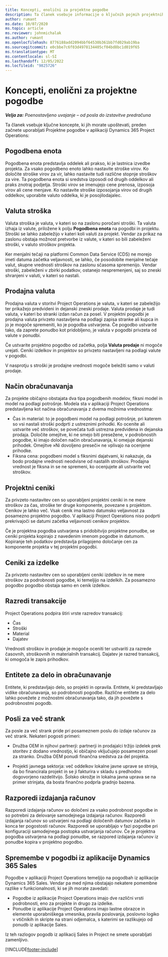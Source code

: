 ```yaml
---
title: Koncepti, enolični za projektne pogodbe
description: Ta članek vsebuje informacije o ključnih pojmih projektnih pogodb.
author: rumant
ms.date: 10/07/2020
ms.topic: article
ms.reviewer: johnmichalak
ms.author: rumant
ms.openlocfilehash: 8776188add2094bbf64530b361bb7fd029ab19ba
ms.sourcegitcommit: e0cbbe7c6f03d4978134405cf04bd8bc1d019f65
ms.translationtype: MT
ms.contentlocale: sl-SI
ms.lasthandoff: 12/05/2022
ms.locfileid: "9825726"
---
```

# <a name="concepts-unique-to-project-contracts"></a>Koncepti, enolični za projektne pogodbe

_**Velja za:** Poenostavljeno uvajanje – od posla do izstavitve predračuna_



Ta članek vsebuje ključne koncepte, ki jih morate upoštevati, preden začnete uporabljati Projektne pogodbe v aplikaciji Dynamics 365 Project Operations:

## <a name="contracting-unit"></a>Pogodbena enota

Pogodbena enota predstavlja oddelek ali prakso, ki je lastnica izvedbe projekta. Za vsako pogodbeno enoto lahko nastavite stroške virov. Ko določite stroške virov za vir, lahko nastavite tudi različne stopnje stroškov za vire. Ta pogodbena enota si sredstva izposodi od drugih oddelkov ali praks znotraj podjetja. Stroški virov se imenujejo cene prenosa, izposoja virov ali cene menjave. Ko nastavite stroške izposojanja virov od drugih oddelkov, uporabite valuto oddelka, ki je posojilodajalec.

## <a name="cost-currency"></a>Valuta stroška

Valuta stroška je valuta, v kateri so na zaslonu poročani stroški. Ta valuta izhaja iz valute, priložene k polju **Pogodbena enota** na pogodbi in projektu. Stroški se lahko zabeležijo v kateri koli valuti za projekt. Vendar za prikaz na zaslonu obstaja možnost pretvorbe iz valute, v kateri so bili zabeleženi stroški, v valuto stroškov projekta.

Ker menjalni tečaji na platformi Common Data Service (CDS) ne morejo imeti datuma začetka veljavnosti, se lahko, če posodobite menjalne tečaje valut, skupne vrednosti stroškov na zaslonu sčasoma spremenijo. Vendar stroški, zabeleženi v zbirki podatkov, ostanejo nespremenjeni, saj so zneski shranjeni v valuti, v kateri so nastali.

## <a name="sales-currency"></a>Prodajna valuta

Prodajna valuta v storitvi Project Operations je valuta, v kateri se zabeležijo ter prikažejo predvideni in dejanski zneski prodaje. Valuta prodaje je tudi valuta, v kateri bo stranki izdan račun za posel. V projektni pogodbi je prodajna valuta privzeto nastavljena na podlagi zapisa stranke ali kupca in jo je mogoče spremeniti, ko je pogodba ustvarjena. Če pogodbo ustvarite tako, da zaprete ponudbo kot pridobljeno, je valuta v pogodbi privzeta od valute v ponudbi.

Če ustvarite projektno pogodbo od začetka, polja **Valuta prodaje** ni mogoče urejati. Ceniki izdelkov in projektov so privzeto nastavljeni na podlagi valute v pogodbi.

V nasprotju s stroški je prodajne vrednosti mogoče beležiti samo v valuti prodaje.

## <a name="billing-method"></a>Način obračunavanja

Za projekte običajno obstajata dva tipa pogodbenih modelov, fiksni model in model na podlagi potrošnje. Modela sta v aplikaciji Project Operations predstavljena kot načina obračunavanja z dvema možnima vrednostma:

- Čas in material: to je pogodbeni model na podlagi potrošnje, pri katerem so vsi nastali stroški podprti z ustreznimi prihodki. Ko ocenite ali ustvarite več stroškov, se povečata tudi ustrezna predvidena in dejanska prodaja. Določite omejitve, ki ne smejo biti presežene, v podrobnostih pogodbe, ki imajo določen način obračunavanja, ki omejuje dejanski prihodek. Omejitve »Ni dovoljeno preseči« ne vplivajo na ocenjene prihodke.
- Fiksna cena: pogodbeni model s fiksnimi dajatvami, ki nakazuje, da bodo prodajne vrednosti neodvisne od nastalih stroškov. Prodajna vrednost je fiksna in se ne spremeni, ko ocenjujete ali ustvarite več stroškov.

## <a name="project-price-lists"></a>Projektni ceniki

Za privzeto nastavitev cen so uporabljeni projektni ceniki in ne mere stroškov za čas, stroške ter druge komponente, povezane s projektom. Cenikov je lahko več. Vsak cenik ima lastno datumsko veljavnost za posamezno projektno pogodbo. V aplikaciji Project Operations niso podprti prekrivajoči se datumi začetka veljavnosti cenikov projektov.

Če je projektna pogodba ustvarjena s pridobitvijo projektne ponudbe, se ceniki projekta kopirajo z navedenim imenom pogodbe in datumom. Kopiranje teh podatkov predstavlja prilagojeno določanje cen za komponente projekta v tej projektni pogodbi.

## <a name="product-price-lists"></a>Ceniki za izdelke

Za privzeto nastavitev cen so uporabljeni ceniki izdelkov in ne mere stroškov za podrobnosti pogodbe, ki temeljijo na izdelkih. Za posamezno pogodbo pogodbo obstaja samo en cenik izdelkov.

## <a name="transaction-classes"></a>Razredi transakcije

Project Operations podpira štiri vrste razredov transakcij:

- Čas
- Stroški
- Material
- Dajatev

Vrednosti stroškov in prodaje je mogoče oceniti ter ustvariti za razrede časovnih, stroškovnih in materialnih transakcij. Dajatev je razred transakcij, ki omogoča le zapis prihodkov.

## <a name="work-entities-and-billing-entities"></a>Entitete za delo in obračunavanje

Entitete, ki predstavljajo delo, so projekti in opravila. Entitete, ki predstavljajo vidike obračunavanja, so podrobnosti pogodbe. Različne entitete za delo lahko povežete z možnostmi obračunavanja tako, da jih povežete s podrobnostmi pogodb.

## <a name="multi-customer-deals"></a>Posli za več strank

Za posle za več strank pride pri posameznem poslu do izdaje računov za več strank. Nekateri pogosti primeri:

- Družba OEM in njihovi partnerji: partnerji in prodajalci tržijo izdelek prek storitev z dodano vrednostjo, ki običajno vključujejo posamezen posel za stranko. Družba OEM ponudi finančna sredstva za del projekta. 

- Projekti javnega sektorja: več oddelkov lokalne javne uprave se strinja, da bo financirala projekt in se ji fakturira v skladu s predhodno dogovorjeno razdelitvijo. Šolsko okrožje in lokalna javna uprava se na primer strinjata, da bosta finančno podprla gradnjo bazena.

## <a name="invoice-schedules"></a>Razporedi izdajanja računov

Razporedi izdajanja računov so določeni za vsako podrobnost pogodbe in so potrebni za delovanje samodejnega izdajanja računov. Razporedi izdajanja računov so ustvarjeni na podlagi določenih datumov začetka in konca ter pogostosti računov. Razporedi se uporabljajo v fazi pogodbe pri konfiguraciji samodejnega postopka ustvarjanja računov. Če je projektna pogodba ustvarjena na podlagi ponudbe, se razpored izdajanja računov iz ponudbe kopira v projektno pogodbo.

## <a name="changes-from-the-dynamics-365-sales-contract"></a>Spremembe v pogodbi iz aplikacije Dynamics 365 Sales

Pogodbe v aplikaciji Project Operations temeljijo na pogodbah iz aplikacije Dynamics 365 Sales. Vendar pa med njima obstajajo nekatere pomembne razlike v funkcionalnosti, ki se jih morate zavedati:

- Pogodbe iz aplikacije Project Operations imajo dve različni vrsti podrobnosti, eno za projekte in drugo za izdelke.
- Ponudbe iz aplikacije Project Operations imajo lastne obrazce in elemente uporabniškega vmesnika, pravila poslovanja, poslovno logiko v vtičnikih in skripte na strani odjemalca, s katerimi se razlikujejo od ponudb iz aplikacije Sales.

Iz teh razlogov pogodb iz aplikacij Sales in Project ne smete uporabljati zamenljivo.


[!INCLUDE[footer-include](../../includes/footer-banner.md)]
